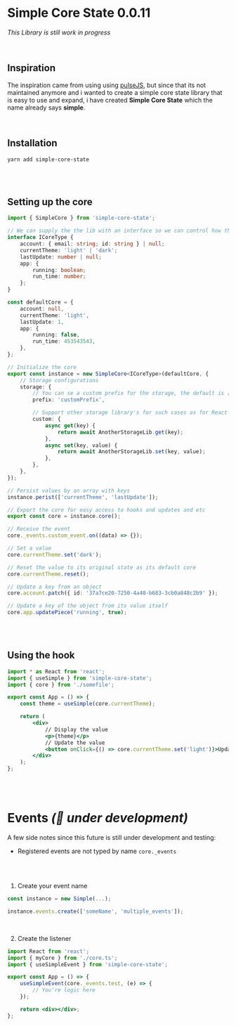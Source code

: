 # Simple Core State 0.0.11

_This Library is still work in progress_

<br>

## **Inspiration**

The inspiration came from using using [pulseJS](https://github.com/pulse-framework/pulse), but since that its not maintained anymore and i wanted to create a simple core state library that is easy to use and expand, i have created **Simple Core State** which the name already says **simple**.

<br>

## **Installation**

```
yarn add simple-core-state
```

<br>
<br>

## **Setting up the core**

```ts
import { SimpleCore } from 'simple-core-state';

// We can supply the the lib with an interface so we can control how the data can be handled
interface ICoreType {
	account: { email: string; id: string } | null;
	currentTheme: 'light' | 'dark';
	lastUpdate: number | null;
	app: {
		running: boolean;
		run_time: number;
	};
}

const defaultCore = {
	account: null,
	currentTheme: 'light',
	lastUpdate: 1,
	app: {
		running: false,
		run_time: 453543543,
	},
};

// Initialize the core
export const instance = new SimpleCore<ICoreType>(defaultCore, {
	// Storage configurations
	storage: {
		// You can se a custom prefix for the storage, the default is ['_simple' + _keyname]
		prefix: 'customPrefix',

		// Support other storage library's for such cases as for React Native
		custom: {
			async get(key) {
				return await AnotherStorageLib.get(key);
			},
			async set(key, value) {
				return await AnotherStorageLib.set(key, value);
			},
		},
	},
});

// Persist values by an array with keys
instance.perist(['currentTheme', 'lastUpdate']);

// Export the core for easy access to hooks and updates and etc
export const core = instance.core();

// Receive the event
core._events.custom_event.on((data) => {});

// Set a value
core.currentTheme.set('dark');

// Reset the value to its original state as its default core
core.currentTheme.reset();

// Update a key from an object
core.account.patch({ id: '37a7ce20-7250-4a40-b683-3cb0a848c2b9' });

// Update a key of the object from its value itself
core.app.updatePiece('running', true);
```

<br>
<br>

## **Using the hook**

```jsx
import * as React from 'react';
import { useSimple } from 'simple-core-state';
import { core } from './somefile';

export const App = () => {
	const theme = useSimple(core.currentTheme);

	return (
		<div>
			// Display the value
			<p>{theme}</p>
			// Update the value
			<button onClick={() => core.currentTheme.set('light')}>Update</button>
		</div>
	);
};
```

<br/>
<br/>

# Events _(🚧 under development)_

A few side notes since this future is still under development and testing:

- Registered events are not typed by name `core._events`

<br/>
<br/>

1. Create your event name

```ts
const instance = new Simple(...);

instance.events.create(['someName', 'multiple_events']);
```

<br/>

2.  Create the listener

```jsx
import React from 'react';
import { myCore } from './core.ts';
import { useSimpleEvent } from 'simple-core-state';

export const App = () => {
	useSimpleEvent(core._events.test, (e) => {
		// You're logic here
	});

	return <div></div>;
};
```
